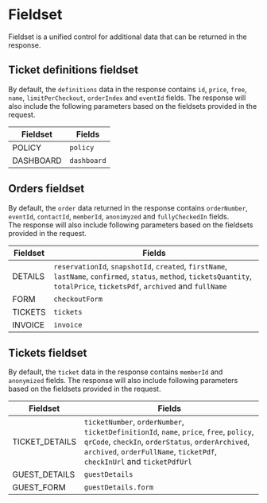 # Fieldset

Fieldset is a unified control for additional data that can be returned in the response. 

## Ticket definitions fieldset
 
By default, the `definitions` data in the response contains `id`, `price`, `free`, `name`, `limitPerCheckout`, `orderIndex` and `eventId` fields. 
The response will also include the following parameters based on the fieldsets provided in the request.
 
 | Fieldset     | Fields        |
 |--------------|---------------|
 | POLICY       | `policy`      |
 | DASHBOARD    | `dashboard`   |

## Orders fieldset

By default, the `order` data returned in the response contains `orderNumber`, `eventId`, `contactId`, `memberId`, `anonimyzed` and `fullyCheckedIn` fields.   
The response will also include following parameters based on the fieldsets provided in the request.

 | Fieldset      | Fields                                                                                                                                                                       |
 |---------------|------------------------------------------------------------------------------------------------------------------------------------------------------------------------------|
 | DETAILS       | `reservationId`, `snapshotId`, `created`, `firstName`, `lastName`, `confirmed`, `status`, `method`, `ticketsQuantity`, `totalPrice`, `ticketsPdf`, `archived` and `fullName` |
 | FORM          | `checkoutForm`                                                                                                                                                               |
 | TICKETS       | `tickets`                                                                                                                                                                    |
 | INVOICE       | `invoice`                                                                                                                                                                    |

## Tickets fieldset

By default, the `ticket` data in the response contains `memberId` and `anonymized` fields. 
The response will also include following parameters based on the fieldsets provided in the request.

 | Fieldset         | Fields                                                                                                                                                                                                                  |
 |------------------|-------------------------------------------------------------------------------------------------------------------------------------------------------------------------------------------------------------------------|
 | TICKET_DETAILS   | `ticketNumber`, `orderNumber`, `ticketDefinitionId`, `name`, `price`, `free`, `policy`, `qrCode`, `checkIn`, `orderStatus`, `orderArchived`, `archived`, `orderFullName`, `ticketPdf`, `checkInUrl`  and `ticketPdfUrl` |
 | GUEST_DETAILS    | `guestDetails`                                                                                                                                                                                                          |
 | GUEST_FORM       | `guestDetails.form`                                                                                                                                                                                                     |


